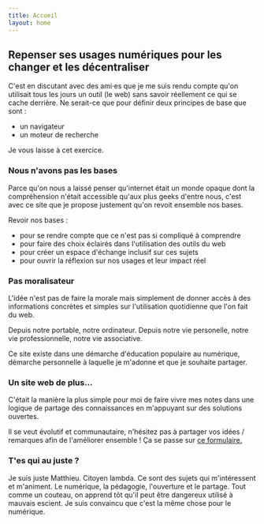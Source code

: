 ```yaml
---
title: Accueil
layout: home
---
```

## Repenser ses usages numériques pour les changer et les décentraliser
C'est en discutant avec des ami·es que je me suis rendu compte qu'on utilisait tous les jours un outil (le web) sans savoir réellement ce qui se cache derrière. Ne serait-ce que pour définir deux principes de base que sont :
- un navigateur
- un moteur de recherche

Je vous laisse à cet exercice.


### Nous n'avons pas les bases

Parce qu'on nous a laissé penser qu'internet était un monde opaque dont la compréhension n'était accessible qu'aux plus geeks d'entre nous, c'est avec ce site que je propose justement qu'on revoit ensemble nos bases.

Revoir nos bases :
- pour se rendre compte que ce n'est pas si compliqué à comprendre
- pour faire des choix éclairés dans l'utilisation des outils du web
- pour créer un espace d'échange inclusif sur ces sujets
- pour ouvrir la réflexion sur nos usages et leur impact réel


### Pas moralisateur

L'idée n'est pas de faire la morale mais simplement de donner accès à des informations concrètes et simples sur l'utilisation quotidienne que l'on fait du web.

Depuis notre portable, notre ordinateur. Depuis notre vie personelle, notre vie professionnelle, notre vie associative.

Ce site existe dans une démarche d'éducation populaire au numérique, démarche personnelle à laquelle je m'adonne et que je souhaite partager.


### Un site web de plus...
C'était la manière la plus simple pour moi de faire vivre mes notes dans une logique de partage des connaissances en m'appuyant sur des solutions ouvertes.

Il se veut évolutif et communautaire, n'hésitez pas à partager vos idées / remarques afin de l'améliorer ensemble ! Ça se passe sur [ce formulaire.](https://framaforms.org/remarques-idees-1739812850)


### T'es qui au juste ?
Je suis juste Matthieu. Citoyen lambda. Ce sont des sujets qui m'intéressent et m'animent. Le numérique, la pédagogie, l'ouverture et le partage. Tout comme un couteau, on apprend tôt qu'il peut être dangereux utilisé à mauvais escient. Je suis convaincu que c'est la même chose pour le numérique.
